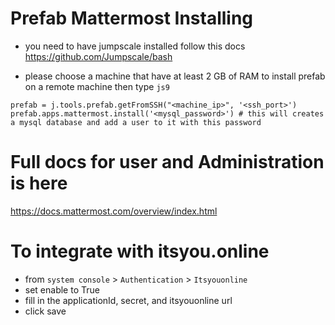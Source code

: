 # Prefab Mattermost Installing
- you need to have jumpscale installed follow this docs https://github.com/Jumpscale/bash

- please choose a machine that have at least 2 GB of RAM
to install prefab on a remote machine 
then type `js9`

```
prefab = j.tools.prefab.getFromSSH("<machine_ip>", '<ssh_port>')
prefab.apps.mattermost.install('<mysql_password>') # this will creates a mysql database and add a user to it with this password 
```

# Full docs for user and Administration is here 
https://docs.mattermost.com/overview/index.html


# To integrate with itsyou.online
- from `system console` > `Authentication` > `Itsyouonline`
- set enable to True
- fill in the applicationId, secret, and itsyouonline url
- click save
